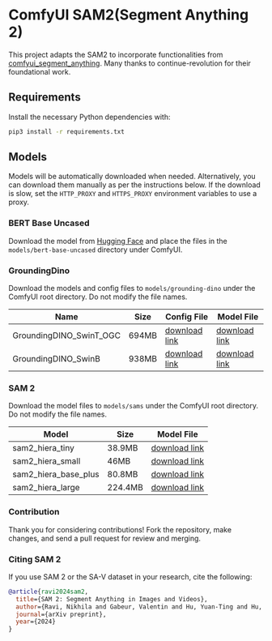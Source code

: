 # ComfyUI SAM2(Segment Anything 2)

This project adapts the SAM2 to incorporate functionalities from [comfyui_segment_anything](https://github.com/storyicon/comfyui_segment_anything?tab=readme-ov-file#comfyui-segment-anything). Many thanks to continue-revolution for their foundational work.

## Requirements
Install the necessary Python dependencies with:
```sh
pip3 install -r requirements.txt
```

## Models
Models will be automatically downloaded when needed. Alternatively, you can download them manually as per the instructions below. If the download is slow, set the `HTTP_PROXY` and `HTTPS_PROXY` environment variables to use a proxy.

### BERT Base Uncased
Download the model from [Hugging Face](https://huggingface.co/bert-base-uncased/tree/main) and place the files in the `models/bert-base-uncased` directory under ComfyUI.

### GroundingDino
Download the models and config files to `models/grounding-dino` under the ComfyUI root directory. Do not modify the file names.

| Name                       | Size  | Config File  | Model File  |
|----------------------------|-------|--------------|-------------|
| GroundingDINO_SwinT_OGC    | 694MB | [download link](https://huggingface.co/ShilongLiu/GroundingDINO/resolve/main/GroundingDINO_SwinT_OGC.cfg.py)| [download link](https://huggingface.co/ShilongLiu/GroundingDINO/resolve/main/groundingdino_swint_ogc.pth)|
| GroundingDINO_SwinB        | 938MB | [download link](https://huggingface.co/ShilongLiu/GroundingDINO/resolve/main/GroundingDINO_SwinB.cfg.py)| [download link](https://huggingface.co/ShilongLiu/GroundingDINO/resolve/main/groundingdino_swinb_cogcoor.pth)|

### SAM 2
Download the model files to `models/sams` under the ComfyUI root directory. Do not modify the file names.

| Model                | Size   | Model File     |
|----------------------|--------|----------------|
| sam2_hiera_tiny      | 38.9MB | [download link](https://dl.fbaipublicfiles.com/segment_anything_2/072824/sam2_hiera_tiny.pt)  |
| sam2_hiera_small     | 46MB   | [download link](https://dl.fbaipublicfiles.com/segment_anything_2/072824/sam2_hiera_small.pt)  |
| sam2_hiera_base_plus | 80.8MB | [download link](https://dl.fbaipublicfiles.com/segment_anything_2/072824/sam2_hiera_base_plus.pt)  |
| sam2_hiera_large     | 224.4MB| [download link](https://dl.fbaipublicfiles.com/segment_anything_2/072824/sam2_hiera_large.pt)  |

### Contribution
Thank you for considering contributions! Fork the repository, make changes, and send a pull request for review and merging.

### Citing SAM 2
If you use SAM 2 or the SA-V dataset in your research, cite the following:
```bibtex
@article{ravi2024sam2,
  title={SAM 2: Segment Anything in Images and Videos},
  author={Ravi, Nikhila and Gabeur, Valentin and Hu, Yuan-Ting and Hu, Ronghang and Ryali, Chaitanya and Ma, Tengyu and Khedr, Haitham and R{\"a}dle, Roman and Rolland, Chloe and Gustafson, Laura and Mintun, Eric and Pan, Junting and Alwala, Kalyan Vasudev and Carion, Nicolas and Wu, Chao-Yuan and Girshick, Ross and Doll{\'a}r, Piotr and Feichtenhofer, Christoph},
  journal={arXiv preprint},
  year={2024}
}
```
